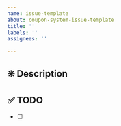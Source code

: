 ```yaml
---
name: issue-template
about: coupon-system-issue-template
title: ''
labels: ''
assignees: ''

---
```


## ✳️ Description

## ✅ TODO
- [ ]
